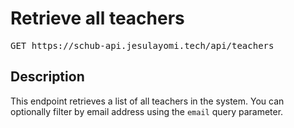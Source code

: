 # Retrieve all teachers

<pre id='liveapi-code'>GET https://schub-api.jesulayomi.tech/api/teachers
</pre>

## Description
This endpoint retrieves a list of all teachers in the system. You can optionally filter by email address using the `email` query parameter.
